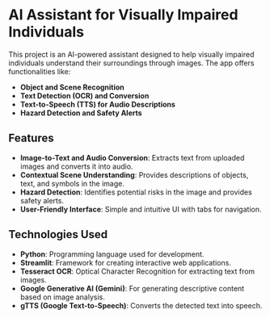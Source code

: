 # AI Assistant for Visually Impaired Individuals

This project is an AI-powered assistant designed to help visually impaired individuals understand their surroundings through images. The app offers functionalities like:

- **Object and Scene Recognition**
- **Text Detection (OCR) and Conversion**
- **Text-to-Speech (TTS) for Audio Descriptions**
- **Hazard Detection and Safety Alerts**

## Features

- **Image-to-Text and Audio Conversion**: Extracts text from uploaded images and converts it into audio.
- **Contextual Scene Understanding**: Provides descriptions of objects, text, and symbols in the image.
- **Hazard Detection**: Identifies potential risks in the image and provides safety alerts.
- **User-Friendly Interface**: Simple and intuitive UI with tabs for navigation.

## Technologies Used

- **Python**: Programming language used for development.
- **Streamlit**: Framework for creating interactive web applications.
- **Tesseract OCR**: Optical Character Recognition for extracting text from images.
- **Google Generative AI (Gemini)**: For generating descriptive content based on image analysis.
- **gTTS (Google Text-to-Speech)**: Converts the detected text into speech.

